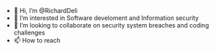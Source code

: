 - 👋 Hi, I’m @RichardDeli
- 👀 I’m interested in Software develoment and Information security
- 💞️ I’m looking to collaborate on security system breaches and coding challenges
- 📫 How to reach 
<!---
RichardDeli/RichardDeli is a ✨ special ✨ repository because its `README.md` (this file) appears on your GitHub profile.
You can click the Preview link to take a look at your changes.
--->
